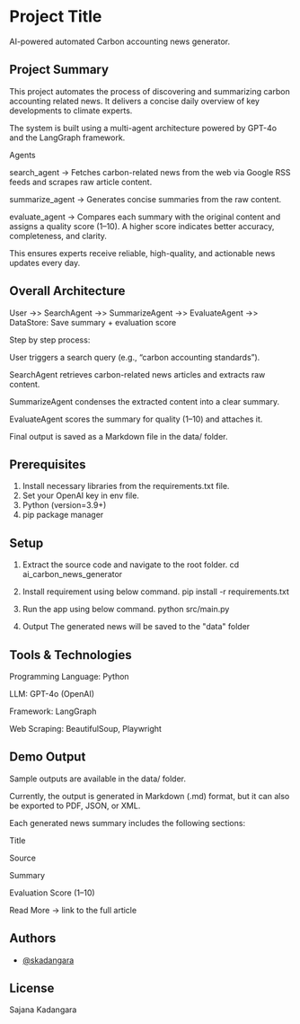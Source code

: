 
# Project Title

AI-powered automated Carbon accounting news generator.


## Project Summary

This project automates the process of discovering and summarizing carbon accounting related news. It delivers a concise daily overview of key developments to climate experts.

The system is built using a multi-agent architecture powered by GPT-4o and the LangGraph framework.

Agents

search_agent → Fetches carbon-related news from the web via Google RSS feeds and scrapes raw article content.

summarize_agent → Generates concise summaries from the raw content.

evaluate_agent → Compares each summary with the original content and assigns a quality score (1–10). A higher score indicates better accuracy, completeness, and clarity.

This ensures experts receive reliable, high-quality, and actionable news updates every day.
## Overall Architecture

User ->> SearchAgent ->> SummarizeAgent ->> EvaluateAgent ->> DataStore: Save summary + evaluation score

Step by step process:

User triggers a search query (e.g., “carbon accounting standards”).

SearchAgent retrieves carbon-related news articles and extracts raw content.

SummarizeAgent condenses the extracted content into a clear summary.

EvaluateAgent scores the summary for quality (1–10) and attaches it.

Final output is saved as a Markdown file in the data/ folder.
## Prerequisites

1. Install necessary libraries from the requirements.txt file.
2. Set your OpenAI key in env file.
3. Python (version=3.9+)
4. pip package manager
## Setup

1. Extract the source code and navigate to the root folder.
cd ai_carbon_news_generator

2. Install requirement using below command.
pip install -r requirements.txt

3. Run the app using below command.
python src/main.py

4. Output
The generated news will be saved to the "data" folder 



## Tools & Technologies

Programming Language: Python

LLM: GPT-4o (OpenAI)

Framework: LangGraph

Web Scraping: BeautifulSoup, Playwright
## Demo Output

Sample outputs are available in the data/ folder.

Currently, the output is generated in Markdown (.md) format, but it can also be exported to PDF, JSON, or XML.

Each generated news summary includes the following sections:

Title

Source

Summary

Evaluation Score (1–10)

Read More → link to the full article


## Authors

- [@skadangara](https://github.com/skadangara)


## License

Sajana Kadangara

